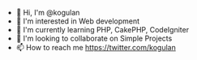 - 👋 Hi, I'm @kogulan
- 👀 I'm interested in Web development
- 🌱 I'm currently learning PHP, CakePHP, CodeIgniter
- 💞️ I'm looking to collaborate on Simple Projects
- 📫 How to reach me https://twitter.com/kogulan

<!---
kogulan/kogulan is a ✨ special ✨ repository because its `README.md` (this file) appears on your GitHub profile.
You can click the Preview link to take a look at your changes.
--->
